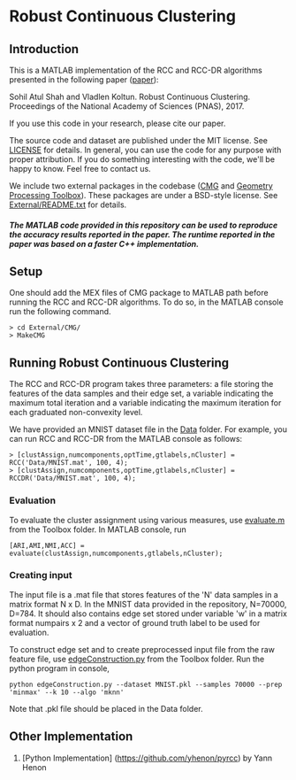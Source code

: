 # Robust Continuous Clustering #

## Introduction ##

This is a MATLAB implementation of the RCC and RCC-DR algorithms presented in the following paper ([paper](http://www.pnas.org/content/early/2017/08/28/1700770114.abstract)):

Sohil Atul Shah and Vladlen Koltun. Robust Continuous Clustering. Proceedings of the National Academy of Sciences (PNAS), 2017.

If you use this code in your research, please cite our paper.

The source code and dataset are published under the MIT license. See [LICENSE](LICENSE) for details. In general, you can use the code for any purpose with proper attribution. If you do something interesting with the code, we'll be happy to know. Feel free to contact us.

We include two external packages in the codebase ([CMG](http://www.cs.cmu.edu/~jkoutis/cmg.html) and [Geometry Processing Toolbox](https://github.com/alecjacobson/gptoolbox)). These packages are under a BSD-style license. See [External/README.txt](source/External/README.txt) for details.

##### The MATLAB code provided in this repository can be used to reproduce the accuracy results reported in the paper. The runtime reported in the paper was based on a faster C++ implementation. #####

## Setup ##

One should add the MEX files of CMG package to MATLAB path before running the RCC and RCC-DR algorithms. To do so, in the MATLAB console run the following command.

```
> cd External/CMG/
> MakeCMG
```

## Running Robust Continuous Clustering ##

The RCC and RCC-DR program takes three parameters: a file storing the features of the data samples and their edge set, a variable indicating the maximum total iteration and a variable indicating the maximum iteration for each graduated non-convexity level.

We have provided an MNIST dataset file in the [Data](Data) folder. For example, you can run RCC and RCC-DR from the MATLAB console as follows:

```
> [clustAssign,numcomponents,optTime,gtlabels,nCluster] = RCC('Data/MNIST.mat', 100, 4);
> [clustAssign,numcomponents,optTime,gtlabels,nCluster] = RCCDR('Data/MNIST.mat', 100, 4);
```

### Evaluation ###
To evaluate the cluster assignment using various measures, use [evaluate.m](Toolbox/evaluate.m) from the Toolbox folder. In MATLAB console, run
```
[ARI,AMI,NMI,ACC] = evaluate(clustAssign,numcomponents,gtlabels,nCluster);
```

### Creating input ###

The input file is a .mat file that stores features of the 'N' data samples in a matrix format N x D. In the MNIST data provided in the repository, N=70000, D=784. It should also contains edge set stored under variable 'w' in a matrix format numpairs x 2 and a vector of ground truth label to be used for evaluation. 

To construct edge set and to create preprocessed input file from the raw feature file, use [edgeConstruction.py](Toolbox/edgeConstruction.py) from the Toolbox folder. Run the python program in console,
```
python edgeConstruction.py --dataset MNIST.pkl --samples 70000 --prep 'minmax' --k 10 --algo 'mknn'
```
Note that .pkl file should be placed in the Data folder.


## Other Implementation ##
1. [Python Implementation] (https://github.com/yhenon/pyrcc) by Yann Henon